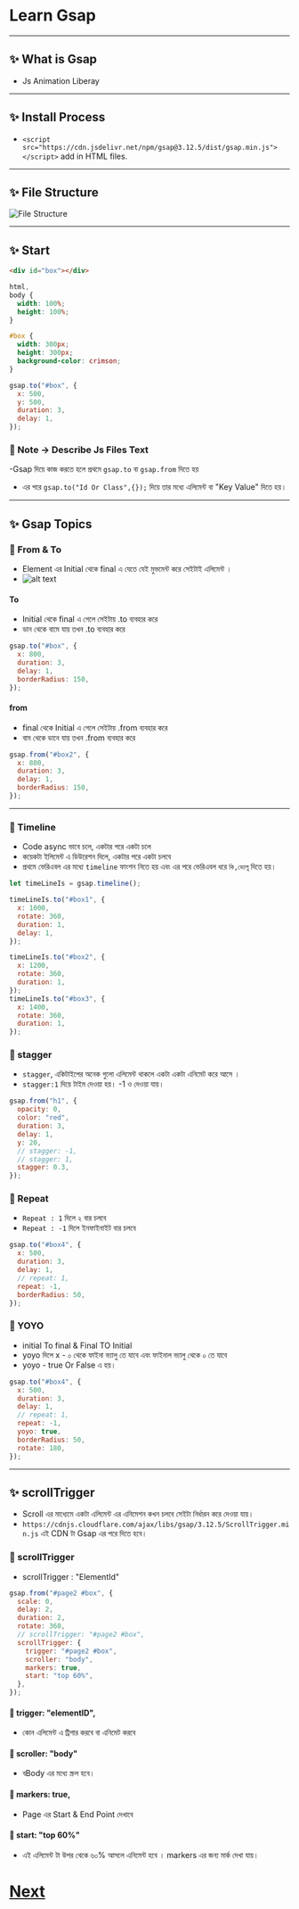 # Learn Gsap

---

## ✨ What is Gsap

- Js Animation Liberay

---

## ✨ Install Process

- `<script src="https://cdn.jsdelivr.net/npm/gsap@3.12.5/dist/gsap.min.js"></script>` add in HTML files.

---

## ✨ File Structure

![File Structure](image.png)

---

## ✨ Start

```html
<div id="box"></div>
```

```css
html,
body {
  width: 100%;
  height: 100%;
}

#box {
  width: 300px;
  height: 300px;
  background-color: crimson;
}
```

```js
gsap.to("#box", {
  x: 500,
  y: 500,
  duration: 3,
  delay: 1,
});
```

### 📝 Note -> Describe Js Files Text

-Gsap দিয়ে কাজ করতে হলে প্রথমে `gsap.to` বা `gsap.from` দিতে হয়

- এর পরে `gsap.to("Id Or Class",{});` দিয়ে তার মধ্যে এলিমেন্ট বা "Key Value" দিতে হয়।

---

## ✨ Gsap Topics

### 🧿 From & To

- Element এর Initial থেকে final এ যেতে যেই মুভমেন্ট করে সেইটাই এলিমেন্ট ।
- ![alt text](image-1.png)

#### To

- Initial থেকে final এ গেলে সেইটায় .to ব্যবহার করে
- ডান থেকে বামে যায় তখন .to ব্যবহার করে

```js
gsap.to("#box", {
  x: 800,
  duration: 3,
  delay: 1,
  borderRadius: 150,
});
```

#### from

- final থেকে Initial এ গেলে সেইটায় .from ব্যবহার করে
- বাম থেকে ডানে যায় তখন .from ব্যবহার করে

```js
gsap.from("#box2", {
  x: 800,
  duration: 3,
  delay: 1,
  borderRadius: 150,
});
```

---

### 🧿 Timeline

- Code async ভাবে চলে, একটার পরে একটা চলে
- কয়েকটা ইলিমেন্ট এ ডিউরেশন দিলে, একটার পরে একটা চলবে
- প্রথমে ভেরিএবল এর মধ্যে `timeline` ফাংশন নিতে হয় এবং এর পরে ভেরিএবল ধরে `কি,ভ্যেলু` দিতে হয়।

```js
let timeLineIs = gsap.timeline();

timeLineIs.to("#box1", {
  x: 1000,
  rotate: 360,
  duration: 1,
  delay: 1,
});

timeLineIs.to("#box2", {
  x: 1200,
  rotate: 360,
  duration: 1,
});
timeLineIs.to("#box3", {
  x: 1400,
  rotate: 360,
  duration: 1,
});
```

### 🧿 stagger

- `stagger`, একিটাইপের অনেক গুলো এলিমেন্ট থাকলে একটা একটা এনিমেট করে আসে ।
- `stagger:1` দিয়ে টাইম দেওয়া হয়। -1 ও দেওয়া যায়।

```js
gsap.from("h1", {
  opacity: 0,
  color: "red",
  duration: 3,
  delay: 1,
  y: 20,
  // stagger: -1,
  // stagger: 1,
  stagger: 0.3,
});
```

### 🧿 Repeat

- `Repeat : 1` দিলে ২ বার চলবে
- `Repeat : -1` দিলে ইনফাইনাইট বার চলবে

```js
gsap.to("#box4", {
  x: 500,
  duration: 3,
  delay: 1,
  // repeat: 1,
  repeat: -1,
  borderRadius: 50,
});
```

### 🧿 YOYO

- initial To final & Final TO Initial
- yoyo দিলে x - ০ থেকে ফাইনা ভ্যালু তে যাবে এবং ফাইনাল ভ্যালু থেকে ০ তে যাবে
- yoyo - true Or False এ হয়।

```js
gsap.to("#box4", {
  x: 500,
  duration: 3,
  delay: 1,
  // repeat: 1,
  repeat: -1,
  yoyo: true,
  borderRadius: 50,
  rotate: 180,
});
```

---

## ✨ scrollTrigger

- Scroll এর মাধ্যেমে একটা এলিমেন্ট এর এনিমেশন কখন চলবে সেইটা নির্ধারন করে দেওয়া যায়।
- `https://cdnjs.cloudflare.com/ajax/libs/gsap/3.12.5/ScrollTrigger.min.js` এই CDN টা Gsap এর পরে দিতে হবে।

### 🧿 scrollTrigger

- scrollTrigger : "ElementId"

```js
gsap.from("#page2 #box", {
  scale: 0,
  delay: 2,
  duration: 2,
  rotate: 360,
  // scrollTrigger: "#page2 #box",
  scrollTrigger: {
    trigger: "#page2 #box",
    scroller: "body",
    markers: true,
    start: "top 60%",
  },
});
```

#### 🧿 trigger: "elementID",

- কোন এলিমেন্ট এ ট্রিগার করবে বা এনিমেট করবে

#### 🧿 scroller: "body"

- বBody এর মধ্যে স্ক্রল হবে।

#### 🧿 markers: true,

- Page এর Start & End Point দেখাবে

#### 🧿 start: "top 60%"

- এই এলিমেন্ট টা উপর থেকে ৬০% আসলে এনিমেন্ট হবে । markers এর জন্য মার্ক দেখা যায়।

# [Next](১ঃ১১ঃ৪৯)
